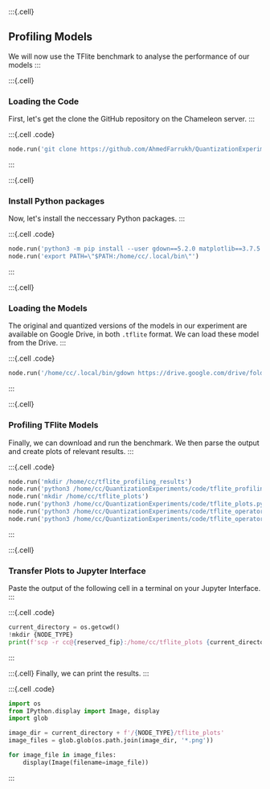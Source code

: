:::{.cell}
## Profiling Models
We will now use the TFlite benchmark to analyse the performance of our models 
:::

:::{.cell}
### Loading the Code
First, let's get the clone the GitHub repository on the Chameleon server.
:::

:::{.cell .code}
```python
node.run('git clone https://github.com/AhmedFarrukh/QuantizationExperiments.git')
```
:::

:::{.cell}
### Install Python packages
Now, let's install the neccessary Python packages.
:::

:::{.cell .code}
```python
node.run('python3 -m pip install --user gdown==5.2.0 matplotlib==3.7.5 pandas==2.0.3')
node.run('export PATH=\"$PATH:/home/cc/.local/bin\"')
```
:::

:::{.cell}
### Loading the Models
The original and quantized versions of the models in our experiment are available on Google Drive, in both `.tflite` format. We can load these model from the Drive.
:::

:::{.cell .code}
```python
node.run('/home/cc/.local/bin/gdown https://drive.google.com/drive/folders/1OcJ9ceYg6ZWFJ4QMR0zznsw0KVeHPa4h?usp=drive_link -O /home/cc/tflite_models --folder')
```
:::


:::{.cell}
### Profiling TFlite Models 
Finally, we can download and run the benchmark. We then parse the output and create plots of relevant results.
:::

:::{.cell .code}
```python
node.run('mkdir /home/cc/tflite_profiling_results')
node.run('python3 /home/cc/QuantizationExperiments/code/tflite_profiling.py  --tflite_dir=/home/cc/tflite_models --results_dir=/home/cc/tflite_profiling_results')
node.run('mkdir /home/cc/tflite_plots')
node.run('python3 /home/cc/QuantizationExperiments/code/tflite_plots.py --results_dir=/home/cc/tflite_profiling_results --save_dir=/home/cc/tflite_plots')
node.run('python3 /home/cc/QuantizationExperiments/code/tflite_operators.py --model=ResNet50 --orig_result_path=/home/cc/tflite_profiling_results/tflite_ResNet50_profiling.txt --quant_result_path=/home/cc/tflite_profiling_results/tflite_ResNet50_quant_profiling.txt --output_name=/home/cc/tflite_plots/ResNet50')
node.run('python3 /home/cc/QuantizationExperiments/code/tflite_operators.py --model=VGG16 --orig_result_path=/home/cc/tflite_profiling_results/tflite_VGG16_profiling.txt --quant_result_path=/home/cc/tflite_profiling_results/tflite_VGG16_quant_profiling.txt --output_name=/home/cc/tflite_plots/VGG16')
```
:::

:::{.cell}
### Transfer Plots to Jupyter Interface 
Paste the output of the following cell in a terminal on your Jupyter Interface.
:::

:::{.cell .code}
```python
current_directory = os.getcwd()
!mkdir {NODE_TYPE}
print(f'scp -r cc@{reserved_fip}:/home/cc/tflite_plots {current_directory}/{NODE_TYPE}')

```
:::

:::{.cell}
Finally, we can print the results.
:::

:::{.cell .code}
```python
import os
from IPython.display import Image, display
import glob

image_dir = current_directory + f'/{NODE_TYPE}/tflite_plots' 
image_files = glob.glob(os.path.join(image_dir, '*.png'))

for image_file in image_files:
    display(Image(filename=image_file))

```
:::

